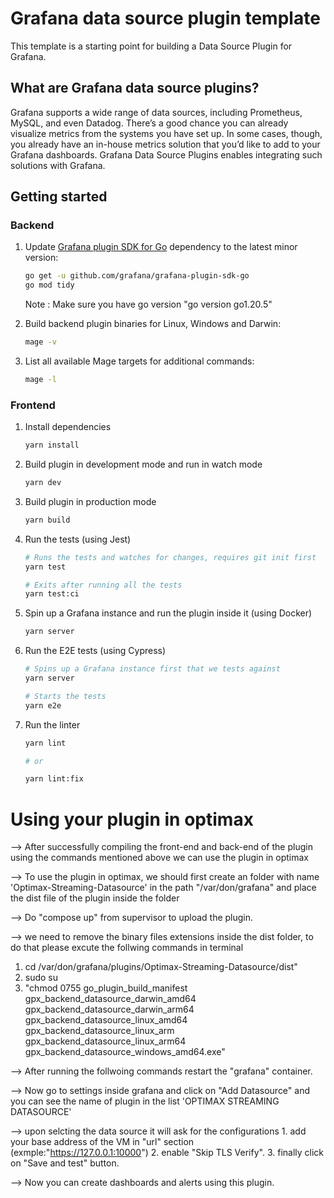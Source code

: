 # Grafana data source plugin template

This template is a starting point for building a Data Source Plugin for Grafana.

## What are Grafana data source plugins?

Grafana supports a wide range of data sources, including Prometheus, MySQL, and even Datadog. There’s a good chance you can already visualize metrics from the systems you have set up. In some cases, though, you already have an in-house metrics solution that you’d like to add to your Grafana dashboards. Grafana Data Source Plugins enables integrating such solutions with Grafana.

## Getting started

### Backend

1. Update [Grafana plugin SDK for Go](https://grafana.com/docs/grafana/latest/developers/plugins/backend/grafana-plugin-sdk-for-go/) dependency to the latest minor version:

   ```bash
   go get -u github.com/grafana/grafana-plugin-sdk-go
   go mod tidy
   ```

   Note : Make sure you have go version "go version go1.20.5"

2. Build backend plugin binaries for Linux, Windows and Darwin:

   ```bash
   mage -v
   ```

3. List all available Mage targets for additional commands:

   ```bash
   mage -l
   ```
### Frontend

1. Install dependencies

   ```bash
   yarn install
   ```

2. Build plugin in development mode and run in watch mode

   ```bash
   yarn dev
   ```

3. Build plugin in production mode

   ```bash
   yarn build
   ```

4. Run the tests (using Jest)

   ```bash
   # Runs the tests and watches for changes, requires git init first
   yarn test
   
   # Exits after running all the tests
   yarn test:ci
   ```

5. Spin up a Grafana instance and run the plugin inside it (using Docker)

   ```bash
   yarn server
   ```

6. Run the E2E tests (using Cypress)

   ```bash
   # Spins up a Grafana instance first that we tests against 
   yarn server
   
   # Starts the tests
   yarn e2e
   ```

7. Run the linter

   ```bash
   yarn lint
   
   # or

   yarn lint:fix
   ```


# Using your plugin in optimax

--> After successfully compiling the front-end and back-end of the plugin using the commands mentioned above we can use the        plugin in optimax

--> To use the plugin in optimax, we should first create an folder with name 'Optimax-Streaming-Datasource' in the path "/var/don/grafana" and place the dist file of the plugin inside the folder

--> Do "compose up" from supervisor to upload the plugin.

--> we need to remove the binary files extensions inside the dist folder, to do that please excute the follwing commands in terminal

   1. cd /var/don/grafana/plugins/Optimax-Streaming-Datasource/dist"
   2. sudo su
   3. "chmod 0755 go_plugin_build_manifest gpx_backend_datasource_darwin_amd64 gpx_backend_datasource_darwin_arm64    gpx_backend_datasource_linux_amd64 gpx_backend_datasource_linux_arm gpx_backend_datasource_linux_arm64 gpx_backend_datasource_windows_amd64.exe"

--> After running the follwoing commands restart the "grafana" container.

--> Now go to settings inside grafana and click on "Add Datasource" and you can see the name of plugin in the list 'OPTIMAX STREAMING DATASOURCE'

--> upon selcting the data source it will ask for the configurations 
    1. add your base address of the VM in "url" section (exmple:"https://127.0.0.1:10000")
    2. enable "Skip TLS Verify".
    3. finally click on "Save and test" button.

--> Now you can create dashboards and alerts using this plugin.    
    


